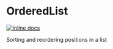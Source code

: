 OrderedList
===========

[![Inline docs](http://inch-ci.org/github/aarondufall/ordered_list.svg)](http://inch-ci.org/github/aarondufall/ordered_list)

Sorting and reordering positions in a list
